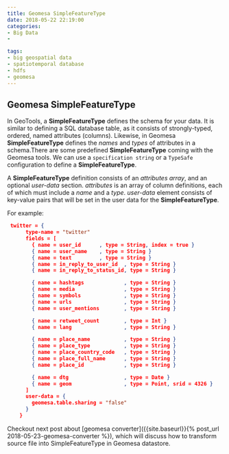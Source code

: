 ```yaml
---
title: Geomesa SimpleFeatureType
date: 2018-05-22 22:19:00
categories:
- Big Data
- 

tags:
- big geospatial data
- spatiotemporal database
- hdfs
- geomesa
--- 
```


## Geomesa SimpleFeatureType

In GeoTools, a **SimpleFeatureType** defines the schema for your data. It is similar to defining a SQL database table, as it consists of strongly-typed, ordered, named attributes (columns). Likewise, in Geomesa **SimpleFeatureType** defines the *names* and *types* of attributes in a schema.There are some predefined **SimpleFeatureType** coming with the Geomesa tools. We can use a `specification string` or a `TypeSafe` configuration to define a **SimpleFeatureType**.

A **SimpleFeatureType** definition consists of an *attributes array*, and an optional *user-data* section. *attributes* is an array of column definitions, each of which must include a *name* and a *type*. *user-data* element consists of key-value pairs that will be set in the user data for the **SimpleFeatureType**.

For example:
```json
 twitter = {
      type-name = "twitter"
      fields = [
        { name = user_id      , type = String, index = true }
        { name = user_name    , type = String }
        { name = text         , type = String }
        { name = in_reply_to_user_id  , type = String }
        { name = in_reply_to_status_id, type = String }

        { name = hashtags             , type = String }
        { name = media                , type = String }
        { name = symbols              , type = String }
        { name = urls                 , type = String }
        { name = user_mentions        , type = String }

        { name = retweet_count        , type = Int }
        { name = lang                 , type = String }

        { name = place_name           , type = String }
        { name = place_type           , type = String }
        { name = place_country_code   , type = String }
        { name = place_full_name      , type = String }
        { name = place_id             , type = String }

        { name = dtg                  , type = Date }
        { name = geom                 , type = Point, srid = 4326 }
      ]
      user-data = {
        geomesa.table.sharing = "false"
      }
    }

```

Checkout next post about [geomesa converter]({{site.baseurl}}{% post_url 2018-05-23-geomesa-converter %}), which will discuss how to transform source file into SimpleFeatureType in Geomesa datastore. 
